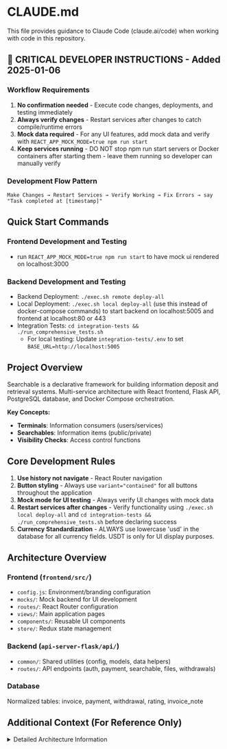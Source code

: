 # CLAUDE.md

This file provides guidance to Claude Code (claude.ai/code) when working with code in this repository.

## 🚨 CRITICAL DEVELOPER INSTRUCTIONS - Added 2025-01-06

### Workflow Requirements
1. **No confirmation needed** - Execute code changes, deployments, and testing immediately
2. **Always verify changes** - Restart services after changes to catch compile/runtime errors 
5. **Mock data required** - For any UI features, add mock data and verify with `REACT_APP_MOCK_MODE=true npm run start`
6. **Keep services running** - DO NOT stop npm run start servers or Docker containers after starting them - leave them running so developer can manually verify

### Development Flow Pattern
```
Make Changes → Restart Services → Verify Working → Fix Errors → say "Task completed at [timestamp]"
```

## Quick Start Commands

### Frontend Development and Testing
 - run `REACT_APP_MOCK_MODE=true npm run start` to have mock ui rendered on localhost:3000

### Backend Development and Testing
- Backend Deployment: `./exec.sh remote deploy-all` 
- Local Deployment: `./exec.sh local deploy-all` (use this instead of docker-compose commands) to start backend on localhost:5005 and frontend at localhost:80 or 443
- Integration Tests: `cd integration-tests && ./run_comprehensive_tests.sh`
  - For local testing: Update `integration-tests/.env` to set `BASE_URL=http://localhost:5005`

## Project Overview

Searchable is a declarative framework for building information deposit and retrieval systems. Multi-service architecture with React frontend, Flask API, PostgreSQL database, and Docker Compose orchestration.

**Key Concepts:**
- **Terminals**: Information consumers (users/services) 
- **Searchables**: Information items (public/private)
- **Visibility Checks**: Access control functions

## Core Development Rules

1. **Use history not navigate** - React Router navigation
2. **Button styling** - Always use `variant="contained"` for all buttons throughout the application
3. **Mock mode for UI testing** - Always verify UI changes with mock data
4. **Restart services after changes** - Verify functionality using `./exec.sh local deploy-all` and `cd integration-tests && ./run_comprehensive_tests.sh` before declaring success
5. **Currency Standardization** - ALWAYS use lowercase 'usd' in the database for all currency fields. USDT is only for UI display purposes.

## Architecture Overview

### Frontend (`frontend/src/`)
- `config.js`: Environment/branding configuration
- `mocks/`: Mock backend for UI development
- `routes/`: React Router configuration  
- `views/`: Main application pages
- `components/`: Reusable UI components
- `store/`: Redux state management

### Backend (`api-server-flask/api/`)
- `common/`: Shared utilities (config, models, data helpers)
- `routes/`: API endpoints (auth, payment, searchable, files, withdrawals)

### Database
Normalized tables: invoice, payment, withdrawal, rating, invoice_note

## Additional Context (For Reference Only)

<details>
<summary>Detailed Architecture Information</summary>

### Multi-service architecture with Docker Compose:
- **Frontend**: React/Material-UI app with authentication and payment flows
- **Flask API**: Python backend with JWT auth, payment processing, and database operations  
- **File Server**: Separate service for file storage/retrieval
- **PostgreSQL**: Primary database with proper normalized tables
- **NGINX**: Reverse proxy and static file serving
- **Background Service**: Background task processing
- **USDT API**: Ethereum-based USDT transactions

### Frontend Structure Details (`frontend/src/`)
- **`config.js`**: Environment-specific configuration and branding
- **`mocks/`**: Mock backend system for UI development without backend
- **`routes/`**: React Router configuration for different user types
- **`views/`**: Main application pages (searchables, payments, profile)
- **`components/`**: Reusable UI components
- **`store/`**: Redux state management
- **`utils/`**: Authentication guards and utilities

### Backend Structure Details (`api-server-flask/api/`)
- **`common/`**: Shared utilities and configuration
  - `config.py`: Database and app configuration
  - `models.py`: SQLAlchemy database models
  - `data_helpers.py`: Database CRUD operations
  - `payment_helpers.py`: Payment business logic
- **`routes/`**: API endpoints organized by domain
  - `auth.py`: Authentication and user management
  - `payment.py`: Invoice creation and payment processing
  - `searchable.py`: Core searchable CRUD operations
  - `files.py`: File upload/download operations
  - `withdrawals.py`: USDT and Lightning withdrawals
